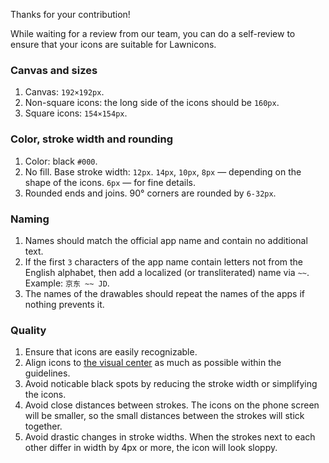 Thanks for your contribution!

While waiting for a review from our team, you can do a self-review to ensure that your icons are suitable for Lawnicons.

### Canvas and sizes
1. Canvas: `192×192px`.
2. Non-square icons: the long side of the icons should be `160px`.
3. Square icons: `154×154px`.

### Color, stroke width and rounding
1. Color: black `#000`.
2. No fill. Base stroke width: `12px`. `14px`, `10px`, `8px` — depending on the shape of the icons. `6px` — for fine details.
3. Rounded ends and joins. 90° corners are rounded by `6-32px`.

### Naming
1. Names should match the official app name and contain no additional text.
2. If the first `3` characters of the app name contain letters not from the English alphabet, then add a localized (or transliterated) name via `~~`.
Example: `京东 ~~ JD`.
3. The names of the drawables should repeat the names of the apps if nothing prevents it.

### Quality
1. Ensure that icons are easily recognizable.
2. Align icons to [the visual center](https://www.google.com/search?sca_esv=1fcec3f5e0b15e20&q=what+is+visual+center+of+an+icon&tbm=isch&source=lnms) as much as possible within the guidelines.
3. Avoid noticable black spots by reducing the stroke width or simplifying the icons.
4. Avoid close distances between strokes. The icons on the phone screen will be smaller, so the small distances between the strokes will stick together.
5. Avoid drastic changes in stroke widths. When the strokes next to each other differ in width by 4px or more, the icon will look sloppy.
